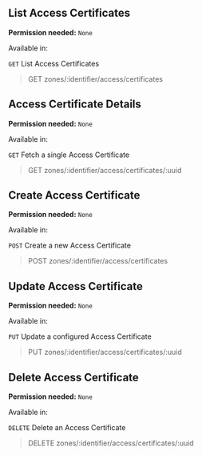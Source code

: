 ## List Access Certificates

**Permission needed:** `None`

Available in:



`GET` List Access Certificates

> GET zones/:identifier/access/certificates


## Access Certificate Details

**Permission needed:** `None`

Available in:



`GET` Fetch a single Access Certificate

> GET zones/:identifier/access/certificates/:uuid


## Create Access Certificate

**Permission needed:** `None`

Available in:



`POST` Create a new Access Certificate

> POST zones/:identifier/access/certificates


## Update Access Certificate

**Permission needed:** `None`

Available in:



`PUT` Update a configured Access Certificate

> PUT zones/:identifier/access/certificates/:uuid


## Delete Access Certificate

**Permission needed:** `None`

Available in:



`DELETE` Delete an Access Certificate

> DELETE zones/:identifier/access/certificates/:uuid
